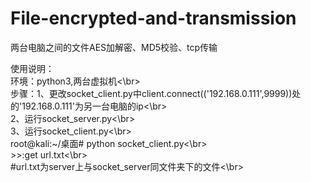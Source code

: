 # File-encrypted-and-transmission
两台电脑之间的文件AES加解密、MD5校验、tcp传输


使用说明：
  <br>    环境：python3,两台虚拟机<\br>
  <br>    步骤：1、更改socket_client.py中client.connect(('192.168.0.111',9999))处的'192.168.0.111'为另一台电脑的ip<\br>
        <br>    2、运行socket_server.py<\br>
        <br>    3、运行socket_client.py<\br>
          <br>    root@kali:~/桌面# python socket_client.py<\br>
          <br>    >>:get url.txt<\br>
          <br>    #url.txt为server上与socket_server同文件夹下的文件<\br>
